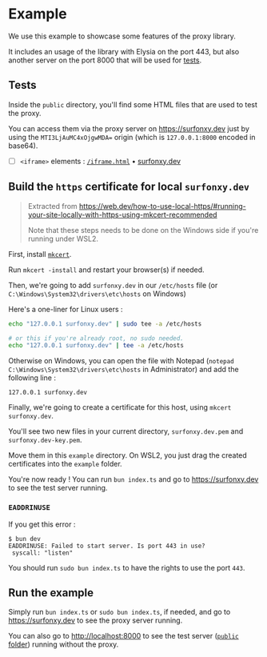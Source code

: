 # Example

We use this example to showcase some features of the proxy library.

It includes an usage of the library with Elysia on the port 443, but also another server on the port 8000 that will be used for [tests](#tests).

## Tests

Inside the `public` directory, you'll find some HTML files that are used to test the proxy.

You can access them via the proxy server on <https://surfonxy.dev> just by using the `MTI3LjAuMC4xOjgwMDA=` origin (which is `127.0.0.1:8000` encoded in base64).

- [ ] `<iframe>` elements : [`/iframe.html`](./public/iframe.html) • [surfonxy.dev](https://surfonxy.dev/iframe.html?__surfonxy_url=MTI3LjAuMC4xOjgwMDA=)

## Build the `https` certificate for local `surfonxy.dev`

> Extracted from <https://web.dev/how-to-use-local-https/#running-your-site-locally-with-https-using-mkcert-recommended>
>
> Note that these steps needs to be done on the Windows side if you're running under WSL2.

First, install [`mkcert`](https://github.com/FiloSottile/mkcert/releases).

Run `mkcert -install` and restart your browser(s) if needed.

Then, we're going to add `surfonxy.dev` in our `/etc/hosts` file (or `C:\Windows\System32\drivers\etc\hosts` on Windows)

Here's a one-liner for Linux users :

```bash
echo "127.0.0.1 surfonxy.dev" | sudo tee -a /etc/hosts

# or this if you're already root, no sudo needed.
echo "127.0.0.1 surfonxy.dev" | tee -a /etc/hosts
```

Otherwise on Windows, you can open the file with Notepad (`notepad C:\Windows\System32\drivers\etc\hosts` in Administrator) and add the following line :

```hosts
127.0.0.1 surfonxy.dev
```

Finally, we're going to create a certificate for this host, using `mkcert surfonxy.dev`.

You'll see two new files in your current directory, `surfonxy.dev.pem` and `surfonxy.dev-key.pem`.

Move them in this `example` directory. On WSL2, you just drag the created certificates into the `example` folder.

You're now ready ! You can run `bun index.ts` and go to <https://surfonxy.dev> to see the test server running.

### `EADDRINUSE`

If you get this error :

```console
$ bun dev
EADDRINUSE: Failed to start server. Is port 443 in use?
 syscall: "listen"
```

You should run `sudo bun index.ts` to have the rights to use the port `443`.

## Run the example

Simply run `bun index.ts` or `sudo bun index.ts`, if needed, and go to <https://surfonxy.dev> to see the proxy server running.

You can also go to <http://localhost:8000> to see the test server ([`public` folder](./public/)) running without the proxy.
